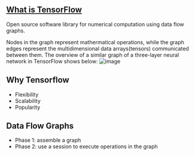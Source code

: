 ## [What is TensorFlow](https://tensorflow.google.cn/)
Open source software library for numerical computation using data flow graphs.

Nodes in the graph represent mathermatical operations, while the graph edges represent the multidimensional data arrays(tensors) communicated between them. The overview of a similar graph of a three-layer neural network in TensorFlow shows below:
![image](http://adventuresinmachinelearning.com/wp-content/uploads/2017/03/TensorFlow-data-flow-graph.gif)

## Why Tensorflow
- Flexibility
- Scalability
- Popularity

## Data Flow Graphs
- Phase 1: assemble a graph
- Phase 2: use a session to execute operations in the graph

